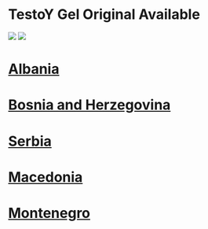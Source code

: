 # TestoY Gel Original Available

![](https://i.imgur.com/yUZb8LA.jpeg)
![](https://i.imgur.com/qSa2fyh.jpeg)
	
# [Albania](https://uhfca64994uh.axdsz.pro/?target=-7EBNQCgQAAAezRwMD5o8ABQEBEREKEQkKEQ1CEQ0SAAF_YWRjb21ibwEx&al=96750&ap=-1)

# [Bosnia and Herzegovina](https://uhfca64994uh.axdsz.pro/?target=-7EBNQCgQAAAezRwMD5I8ABQEBEREKEQkKEQ1CEQ0SAAF_YWRjb21ibwEx&al=96740&ap=-1)

# [Serbia](https://uhfca64994uh.axdsz.pro/?target=-7EBNQCgQAAAezRwMD5Y8ABQEBEREKEQkKEQ1CEQ0SAAF_YWRjb21ibwEx&al=96744&ap=-1)

# [Macedonia](https://uhfca64994uh.axdsz.pro/?target=-7EBNQCgQAAAezRwMD6I8ABQEBEREKEQkKEQ1CEQ0SAAF_YWRjb21ibwEx&al=96760&ap=-1)

# [Montenegro](https://uhfca64994uh.axdsz.pro/?target=-7EBNQCgQAAAezRwMD6Y8ABQEBEREKEQkKEQ1CEQ0SAAF_YWRjb21ibwEx&al=96764&ap=-1)

